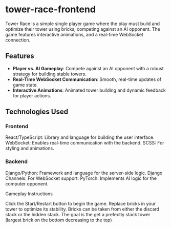 # tower-race-frontend

Tower Race is a simple single player game where the play must build and optimize their tower using bricks, competing against an AI opponent. The game features interactive animations, and a real-time WebSocket connection.

## Features

- **Player vs. AI Gameplay**: Compete against an AI opponent with a robust strategy for building stable towers.
- **Real-Time WebSocket Communication**: Smooth, real-time updates of game state.
- **Interactive Animations**: Animated tower building and dynamic feedback for player actions.

## Technologies Used

### Frontend
React/TypeScript: Library and language for building the user interface.
WebSocket: Enables real-time communication with the backend.
SCSS: For styling and animations.


### Backend

Django/Python: Framework and language for the server-side logic.
Django Channels: For WebSocket support.
PyTorch: Implements AI logic for the computer opponent.

Gameplay Instructions

Click the Start/Restart button to begin the game.
Replace bricks in your tower to optimize its stability.
Bricks can be taken from either the discard stack or the hidden stack.
The goal is the get a prefectly stack tower (largest brick on the bottom decreasing to the top)